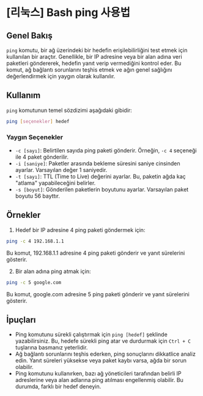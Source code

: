 # [리눅스] Bash ping 사용법

## Genel Bakış
`ping` komutu, bir ağ üzerindeki bir hedefin erişilebilirliğini test etmek için kullanılan bir araçtır. Genellikle, bir IP adresine veya bir alan adına veri paketleri göndererek, hedefin yanıt verip vermediğini kontrol eder. Bu komut, ağ bağlantı sorunlarını teşhis etmek ve ağın genel sağlığını değerlendirmek için yaygın olarak kullanılır.

## Kullanım
`ping` komutunun temel sözdizimi aşağıdaki gibidir:

```bash
ping [seçenekler] hedef
```

### Yaygın Seçenekler
- `-c [sayı]`: Belirtilen sayıda ping paketi gönderir. Örneğin, `-c 4` seçeneği ile 4 paket gönderilir.
- `-i [saniye]`: Paketler arasında bekleme süresini saniye cinsinden ayarlar. Varsayılan değer 1 saniyedir.
- `-t [sayı]`: TTL (Time to Live) değerini ayarlar. Bu, paketin ağda kaç "atlama" yapabileceğini belirler.
- `-s [boyut]`: Gönderilen paketlerin boyutunu ayarlar. Varsayılan paket boyutu 56 bayttır.

## Örnekler
1. Hedef bir IP adresine 4 ping paketi göndermek için:

```bash
ping -c 4 192.168.1.1
```

Bu komut, 192.168.1.1 adresine 4 ping paketi gönderir ve yanıt sürelerini gösterir.

2. Bir alan adına ping atmak için:

```bash
ping -c 5 google.com
```

Bu komut, google.com adresine 5 ping paketi gönderir ve yanıt sürelerini gösterir.

## İpuçları
- Ping komutunu sürekli çalıştırmak için `ping [hedef]` şeklinde yazabilirsiniz. Bu, hedefe sürekli ping atar ve durdurmak için `Ctrl + C` tuşlarına basmanız yeterlidir.
- Ağ bağlantı sorunlarını teşhis ederken, ping sonuçlarını dikkatlice analiz edin. Yanıt süreleri yüksekse veya paket kaybı varsa, ağda bir sorun olabilir.
- Ping komutunu kullanırken, bazı ağ yöneticileri tarafından belirli IP adreslerine veya alan adlarına ping atılması engellenmiş olabilir. Bu durumda, farklı bir hedef deneyin.